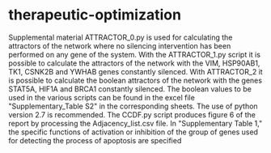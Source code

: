 # therapeutic-optimization
Supplemental material
ATTRACTOR_0.py is used for calculating the attractors of the network where no silencing intervention has been performed on any gene of the system. With the ATTRACTOR_1.py script it is possible to calculate the attractors of the network with the VIM, HSP90AB1, TK1, CSNK2B and YWHAB genes constantly silenced. With ATTRACTOR_2 it is possible to calculate the boolean attractors of the network with the genes STAT5A, HIF1A and BRCA1 constantly silenced. The boolean values to be used in the various scripts can be found in the excel file "Supplementary_Table S2" in the corresponding sheets. The use of python version 2.7 is recommended.
The CCDF.py script produces figure 6 of the report by processing the Adjacency_list.csv file. In "Supplementary Table 1," the specific functions of activation or inhibition of the group of genes used for detecting the process of apoptosis are specified
